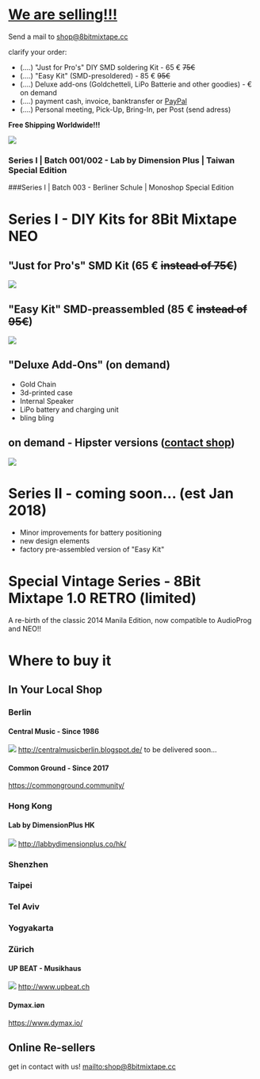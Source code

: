 # [We are selling!!!](mailto:shop@8bitmixtape.cc)

Send a mail to [shop@8bitmixtape.cc](mailto:shop@8bitmixtape.cc)

clarify your order:
* (....) "Just for Pro's" DIY SMD soldering Kit - 65 € ~~75€~~
* (....) "Easy Kit" (SMD-presoldered) - 85 € ~~95€~~
* (....) Deluxe add-ons (Goldchetteli, LiPo Batterie and other goodies) - € on demand
* (....) payment cash, invoice, banktransfer or [PayPal](https://www.paypal.me/8bitmixtape)
* (....) Personal meeting, Pick-Up, Bring-In, per Post (send adress)

**Free Shipping Worldwide!!!**

![](images/Series1_kits_boards_overview.jpg)

### Series I | Batch 001/002 - Lab by Dimension Plus | Taiwan Special Edition

###Series I | Batch 003 - Berliner Schule | Monoshop Special Edition

# Series I - DIY Kits for 8Bit Mixtape NEO

## "Just for Pro's" SMD Kit (65 € ~~instead of 75€~~)

![](images/HongKong_Workshop/Parts_overview_dimensionplus_style.jpg)

## "Easy Kit" SMD-preassembled (85 € ~~instead of 95€~~)

![](images/Kits_for_shop_theMaking.jpg)

## "Deluxe Add-Ons" (on demand)
* Gold Chain
* 3d-printed case
* Internal Speaker
* LiPo battery and charging unit
* bling bling


## on demand - Hipster versions ([contact shop](mailto:shop@8bitmixtape.cc))

![](images/tag_products_mixtape.png)

# Series II - coming soon... (est Jan 2018)

* Minor improvements for battery positioning
* new design elements
* factory pre-assembled version of "Easy Kit"

# Special Vintage Series - 8Bit Mixtape 1.0 RETRO (limited)

A re-birth of the classic 2014 Manila Edition, now compatible to AudioProg and NEO!!



# Where to buy it

## In Your Local Shop

### Berlin

#### Central Music - Since 1986
![](images/Shop_available_in_Berlin.jpg)
http://centralmusicberlin.blogspot.de/
to be delivered soon...

#### Common Ground - Since 2017

https://commonground.community/

### Hong Kong

#### Lab by DimensionPlus HK
![](images/Shop_available_in_HK.jpg)
http://labbydimensionplus.co/hk/


### Shenzhen



### Taipei



### Tel Aviv


### Yogyakarta


### Zürich

#### UP BEAT - Musikhaus
![](images/Shop_available_in_Zurich.jpg)
http://www.upbeat.ch

#### Dymax.iøn

https://www.dymax.io/


## Online Re-sellers

get in contact with us! [mailto:shop@8bitmixtape.cc](mailto:shop@8bitmixtape.cc)

